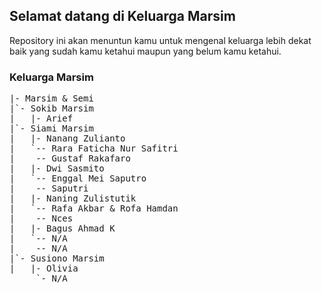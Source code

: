 ## Selamat datang di Keluarga Marsim

Repository ini akan menuntun kamu untuk mengenal keluarga lebih dekat baik yang sudah kamu ketahui maupun yang belum kamu ketahui.

### Keluarga Marsim
<pre>
|- Marsim & Semi
|`- Sokib Marsim
|   |- Arief
|`- Siami Marsim
|   |- Nanang Zulianto
|   `-- Rara Faticha Nur Safitri
|    -- Gustaf Rakafaro
|   |- Dwi Sasmito
|   `-- Enggal Mei Saputro
|    -- Saputri
|   |- Naning Zulistutik
|   `-- Rafa Akbar & Rofa Hamdan
|    -- Nces
|   |- Bagus Ahmad K
|   `-- N/A
|    -- N/A
|`- Susiono Marsim
|   |- Olivia
     `- N/A
</pre>
